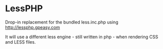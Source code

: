 LessPHP
=======================

Drop-in replacement for the bundled less.inc.php using http://lessphp.gpeasy.com

It will use a different less engine - still written in php - when rendering CSS and LESS files.
